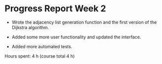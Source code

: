 # Progress Report Week 2

- Wrote the adjacency list generation function and the first version of the Dijkstra algorithm.

- Added some more user functionality and updated the interface.

- Added more automated tests.

Hours spent: 4 h (course total 4 h)

